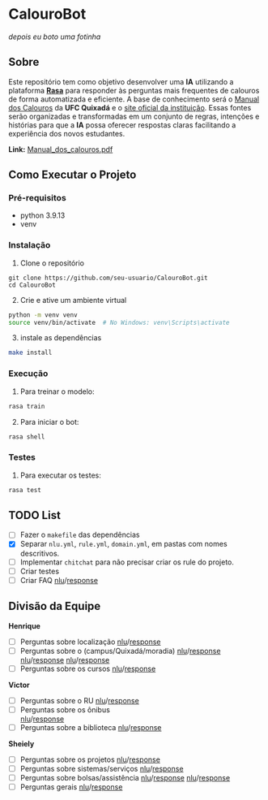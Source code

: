 # CalouroBot

*depois eu boto uma fotinha*

## Sobre

Este repositório tem como objetivo desenvolver uma **IA** utilizando a plataforma [**Rasa**](https://github.com/RasaHQ/rasa) para responder às perguntas mais frequentes de calouros de forma automatizada e eficiente. A base de conhecimento será o [Manual dos Calouros]((https://drive.google.com/file/d/1CsDc-PBksHCyYneYCpuDRfPPXHJSXNET/view)) da **UFC Quixadá** e o [site oficial da instituição](https://www.quixada.ufc.br/). Essas fontes serão organizadas e transformadas em um conjunto de regras, intenções e histórias para que a **IA** possa oferecer respostas claras facilitando a experiência dos novos estudantes.

**Link:** [Manual_dos_calouros.pdf](https://drive.google.com/file/d/1CsDc-PBksHCyYneYCpuDRfPPXHJSXNET/view)

## Como Executar o Projeto

### Pré-requisitos

- python 3.9.13
- venv

### Instalação

1. Clone o repositório
```
git clone https://github.com/seu-usuario/CalouroBot.git
cd CalouroBot
```
2. Crie e ative um ambiente virtual
```sh
python -m venv venv
source venv/bin/activate  # No Windows: venv\Scripts\activate
```
3. instale as dependências
```sh
make install
```

### Execução

1. Para treinar o modelo:
```sh
rasa train
```

2. Para iniciar o bot:
```sh
rasa shell
```

### Testes

1. Para executar os testes:
```sh
rasa test
```

## TODO List

- [ ] Fazer o `makefile` das dependências
- [X] Separar `nlu.yml`, `rule.yml`, `domain.yml`, em pastas com nomes descritivos.
- [ ] Implementar `chitchat` para não precisar criar os rule do projeto.
- [ ] Criar testes
- [ ] Criar FAQ
    [nlu](./data/nlu/faq.yml)/[response](./domain/chitchat/faq.yml)

## Divisão da Equipe

**Henrique** 
-  [ ] Perguntas sobre localização
        [nlu](./data/nlu/localizacao.yml)/[response](./domain/chitchat/localizacao.yml)
-  [ ] Perguntas sobre o \(campus/Quixadá/moradia\)
        [nlu](./data/nlu/campus.yml)/[response](./domain/chitchat/campus.yml)
        [nlu](./data/nlu/quixada.yml)/[response](./domain/chitchat/quixada.yml)
        [nlu](./data/nlu/moradia.yml)/[response](./domain/chitchat/moradia.yml)
-  [ ] Perguntas sobre os cursos
        [nlu](./data/nlu/cursos.yml)/[response](./domain/chitchat/cursos.yml)

**Victor**
-  [ ] Perguntas sobre o RU
        [nlu](./data/nlu/ru.yml)/[response](./domain/chitchat/ru.yml)
-  [ ] Perguntas sobre os ônibus  
        [nlu](./data/nlu/onibus.yml)/[response](./domain/chitchat/onibus.yml)
-  [ ] Perguntas sobre a biblioteca
        [nlu](./data/nlu/biblioteca.yml)/[response](./domain/chitchat/biblioteca.yml)

**Sheiely**
-  [ ] Perguntas sobre os projetos
        [nlu](./data/nlu/projetos.yml)/[response](./domain/chitchat/projetos.yml)
-  [ ] Perguntas sobre sistemas/serviços
        [nlu](./data/nlu/sistemas.yml)/[response](./domain/chitchat/sistemas.yml)
-  [ ] Perguntas sobre bolsas/assistência
        [nlu](./data/nlu/bolsas.yml)/[response](./domain/chitchat/bolsas.yml)
        [nlu](./data/nlu/assistencia.yml)/[response](./domain/chitchat/assistencia.yml)
-  [ ] Perguntas gerais
        [nlu](./data/nlu/geral.yml)/[response](./domain/chitchat/geral.yml)
